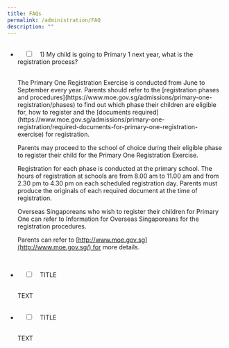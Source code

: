 ```yaml
---
title: FAQs
permalink: /administration/FAQ
description: ""
---
```

<ul class="jekyllcodex\_accordion">  <li>    <input type="checkbox" id="accordion1">    <label for="accordion1">1) My child is going to Primary 1 next year, what is the registration process?</label>    <div>        <p> The Primary One Registration Exercise is conducted from June to September every year. Parents should refer to the [registration phases and procedures](https://www.moe.gov.sg/admissions/primary-one-registration/phases) to find out which phase their children are eligible for, how to register and the [documents required](https://www.moe.gov.sg/admissions/primary-one-registration/required-documents-for-primary-one-registration-exercise) for registration. 

  
Parents may proceed to the school of choice during their eligible phase to register their child for the Primary One Registration Exercise. 

  
Registration for each phase is conducted at the primary school. The hours of registration at schools are from 8.00 am to 11.00 am and from 2.30 pm to 4.30 pm on each scheduled registration day. Parents must produce the originals of each required document at the time of registration. 

  
Overseas Singaporeans who wish to register their children for Primary One can refer to Information for Overseas Singaporeans for the registration procedures. 

  
Parents can refer to [http://www.moe.gov.sg](http://www.moe.gov.sg/) for more details.</p>    </div></li>  
<li>    <input type="checkbox" id="accordion2">    <label for="accordion2">TITLE</label>    <div>      <p>TEXT</p>    </div></li><li>    <input type="checkbox" id="accordion3">    <label for="accordion3">TITLE</label>    <div>      <p>TEXT</p>    </div></li></ul>